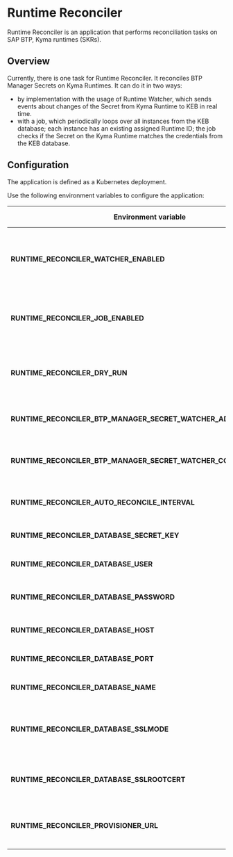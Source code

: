 # Runtime Reconciler

Runtime Reconciler is an application that performs reconciliation tasks on SAP BTP, Kyma runtimes (SKRs).

## Overview

Currently, there is one task for Runtime Reconciler. It reconciles BTP Manager Secrets on Kyma Runtimes. It can do it in two ways: 
- by implementation with the usage of Runtime Watcher, which sends events about changes of the Secret from Kyma Runtime to KEB in real time. 
- with a job, which periodically loops over all instances from the KEB database; each instance has an existing assigned Runtime ID; the job checks if the Secret on the Kyma Runtime matches the credentials from the KEB database.

## Configuration

The application is defined as a Kubernetes deployment.

Use the following environment variables to configure the application:

| Environment variable                                             | Description                                                                                                                      | Default value |
| ---------------------------------------------------------------- | -------------------------------------------------------------------------------------------------------------------------------- | ------------- |
| **RUNTIME_RECONCILER_WATCHER_ENABLED**                           | Specifies whether the application should use Runtime Watcher for reconciliation.                                                                   | `false`        |
| **RUNTIME_RECONCILER_JOB_ENABLED**                               | Specifies whether the application should use the job to reconcile.                                                                       | `false`        |
| **RUNTIME_RECONCILER_DRY_RUN**                                   | Specifies whether to run the application in the dry-run mode.                                                                    | `true`        |
| **RUNTIME_RECONCILER_BTP_MANAGER_SECRET_WATCHER_ADDR**           | Specifies Runtime Watcher's port.                                                                                                       | `0`           |
| **RUNTIME_RECONCILER_BTP_MANAGER_SECRET_WATCHER_COMPONENT_NAME** | Specifies the component name for Runtime Watcher.                                                                                               | `NA`          |
| **RUNTIME_RECONCILER_AUTO_RECONCILE_INTERVAL**                   | Specifies at what intervals the job runs  (in hours).                                                                       | `24`          |
| **RUNTIME_RECONCILER_DATABASE_SECRET_KEY**                       | Specifies the secret key for the database.                                                                                       | optional      |
| **RUNTIME_RECONCILER_DATABASE_USER**                             | Specifies the username for the database.                                                                                         | `postgres`    |
| **RUNTIME_RECONCILER_DATABASE_PASSWORD**                         | Specifies the user password for the database.                                                                                    | `password`    |
| **RUNTIME_RECONCILER_DATABASE_HOST**                             | Specifies the host of the database.                                                                                              | `localhost`   |
| **RUNTIME_RECONCILER_DATABASE_PORT**                             | Specifies the port for the database.                                                                                             | `5432`        |
| **RUNTIME_RECONCILER_DATABASE_NAME**                             | Specifies the name of the database.                                                                                              | `broker`      |
| **RUNTIME_RECONCILER_DATABASE_SSLMODE**                          | Activates the SSL mode for PostgreSQL. See [all the possible values](https://www.postgresql.org/docs/9.1/libpq-ssl.html).       | `disable`     |
| **RUNTIME_RECONCILER_DATABASE_SSLROOTCERT**                      | Specifies the location of CA cert of PostgreSQL. (Optional)                                                                      |  optional     |
| **RUNTIME_RECONCILER_PROVISIONER_URL**                           | Specifies URL for intergration with Provisioner.                                                                                 |   -           |